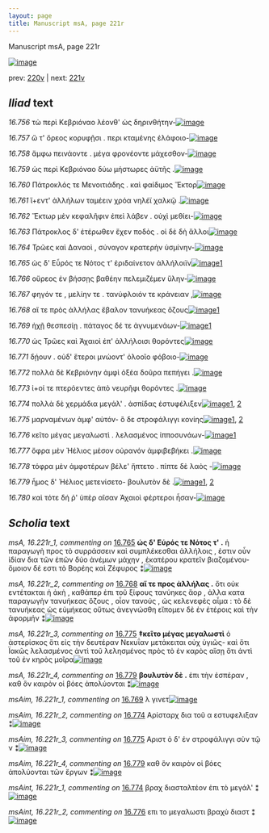 ```yaml
---
layout: page
title: Manuscript msA, page 221r
---
```


Manuscript msA, page 221r

[![image](http://www.homermultitext.org/iipsrv?OBJ=IIP,1.0&FIF=/project/homer/pyramidal/deepzoom/hmt/vaimg/2017a/VA221RN_0392.tif&WID=100&CVT=JPEG)](http://www.homermultitext.org/ict2/?urn=urn:cite2:hmt:vaimg.2017a:VA221RN_0392)

prev:  [220v](../220v) | next:  [221v](../221v)

## *Iliad* text

*16.756* <a id="16.756"/> τὼ περὶ Κεβριόναο λέονθ' ὡς δηρινθήτην-[![image](http://www.homermultitext.org/iipsrv?OBJ=IIP,1.0&FIF=/project/homer/pyramidal/deepzoom/hmt/vaimg/2017a/VA221RN_0392.tif&RGN=0.1868,0.1931,0.4248,0.03347&WID=1000&CVT=JPEG)](http://www.homermultitext.org/ict2/?urn=urn:cite2:hmt:vaimg.2017a:VA221RN_0392@0.1868,0.1931,0.4248,0.03347)

*16.757* <a id="16.757"/> ὥ τ' ὄρεος κορυφῇσι . περι κταμένης ἐλάφοιο-[![image](http://www.homermultitext.org/iipsrv?OBJ=IIP,1.0&FIF=/project/homer/pyramidal/deepzoom/hmt/vaimg/2017a/VA221RN_0392.tif&RGN=0.2001,0.2141,0.4235,0.03472&WID=1000&CVT=JPEG)](http://www.homermultitext.org/ict2/?urn=urn:cite2:hmt:vaimg.2017a:VA221RN_0392@0.2001,0.2141,0.4235,0.03472)

*16.758* <a id="16.758"/> ἄμφω πεινάοντε . μέγα φρονέοντε μάχεσθον-[![image](http://www.homermultitext.org/iipsrv?OBJ=IIP,1.0&FIF=/project/homer/pyramidal/deepzoom/hmt/vaimg/2017a/VA221RN_0392.tif&RGN=0.1969,0.2342,0.4153,0.03665&WID=1000&CVT=JPEG)](http://www.homermultitext.org/ict2/?urn=urn:cite2:hmt:vaimg.2017a:VA221RN_0392@0.1969,0.2342,0.4153,0.03665)

*16.759* <a id="16.759"/> ὡς περὶ Κεβριόναο δύω μήστωρες ἀϋτῆς .[![image](http://www.homermultitext.org/iipsrv?OBJ=IIP,1.0&FIF=/project/homer/pyramidal/deepzoom/hmt/vaimg/2017a/VA221RN_0392.tif&RGN=0.1931,0.2527,0.3963,0.03541&WID=1000&CVT=JPEG)](http://www.homermultitext.org/ict2/?urn=urn:cite2:hmt:vaimg.2017a:VA221RN_0392@0.1931,0.2527,0.3963,0.03541)

*16.760* <a id="16.760"/> Πάτροκλός τε Μενοιτιάδης . καὶ φαίδιμος Ἕκτορ[![image](http://www.homermultitext.org/iipsrv?OBJ=IIP,1.0&FIF=/project/homer/pyramidal/deepzoom/hmt/vaimg/2017a/VA221RN_0392.tif&RGN=0.1920,0.2747,0.4350,0.03112&WID=1000&CVT=JPEG)](http://www.homermultitext.org/ict2/?urn=urn:cite2:hmt:vaimg.2017a:VA221RN_0392@0.1920,0.2747,0.4350,0.03112)

*16.761* <a id="16.761"/> ἵ+εντ' ἀλλήλων ταμέειν χρόα νηλέϊ χαλκῷ .[![image](http://www.homermultitext.org/iipsrv?OBJ=IIP,1.0&FIF=/project/homer/pyramidal/deepzoom/hmt/vaimg/2017a/VA221RN_0392.tif&RGN=0.1975,0.2932,0.4283,0.03527&WID=1000&CVT=JPEG)](http://www.homermultitext.org/ict2/?urn=urn:cite2:hmt:vaimg.2017a:VA221RN_0392@0.1975,0.2932,0.4283,0.03527)

*16.762* <a id="16.762"/> Ἕκτωρ μὲν κεφαλῆφιν ἐπεὶ λάβεν . οὐχὶ μεθίει-[![image](http://www.homermultitext.org/iipsrv?OBJ=IIP,1.0&FIF=/project/homer/pyramidal/deepzoom/hmt/vaimg/2017a/VA221RN_0392.tif&RGN=0.1955,0.3116,0.4368,0.03582&WID=1000&CVT=JPEG)](http://www.homermultitext.org/ict2/?urn=urn:cite2:hmt:vaimg.2017a:VA221RN_0392@0.1955,0.3116,0.4368,0.03582)

*16.763* <a id="16.763"/> Πάτροκλος δ' ἑτέρωθεν ἔχεν ποδὸς . οἱ δὲ δὴ ἄλλοι[![image](http://www.homermultitext.org/iipsrv?OBJ=IIP,1.0&FIF=/project/homer/pyramidal/deepzoom/hmt/vaimg/2017a/VA221RN_0392.tif&RGN=0.1890,0.3304,0.4462,0.03568&WID=1000&CVT=JPEG)](http://www.homermultitext.org/ict2/?urn=urn:cite2:hmt:vaimg.2017a:VA221RN_0392@0.1890,0.3304,0.4462,0.03568)

*16.764* <a id="16.764"/> Τρῶες καὶ Δαναοὶ , σύναγον κρατερὴν ὑσμίνην-[![image](http://www.homermultitext.org/iipsrv?OBJ=IIP,1.0&FIF=/project/homer/pyramidal/deepzoom/hmt/vaimg/2017a/VA221RN_0392.tif&RGN=0.1903,0.3513,0.4234,0.03485&WID=1000&CVT=JPEG)](http://www.homermultitext.org/ict2/?urn=urn:cite2:hmt:vaimg.2017a:VA221RN_0392@0.1903,0.3513,0.4234,0.03485)

*16.765* <a id="16.765"/> ὡς δ' Εὖρός τε Νότος τ' ἐριδαίνετον ἀλλήλοιϊν[![image](http://www.homermultitext.org/iipsrv?OBJ=IIP,1.0&FIF=/project/homer/pyramidal/deepzoom/hmt/vaimg/2017a/VA221RN_0392.tif&RGN=0.1896,0.3715,0.3902,0.03084&WID=1000&CVT=JPEG)](http://www.homermultitext.org/ict2/?urn=urn:cite2:hmt:vaimg.2017a:VA221RN_0392@0.1896,0.3715,0.3902,0.03084)[1](#msA_16.221r_1)

*16.766* <a id="16.766"/> οὔρεος ἐν βήσσῃς βαθέην πελεμιζέμεν ὕλην-[![image](http://www.homermultitext.org/iipsrv?OBJ=IIP,1.0&FIF=/project/homer/pyramidal/deepzoom/hmt/vaimg/2017a/VA221RN_0392.tif&RGN=0.1890,0.3876,0.4226,0.03555&WID=1000&CVT=JPEG)](http://www.homermultitext.org/ict2/?urn=urn:cite2:hmt:vaimg.2017a:VA221RN_0392@0.1890,0.3876,0.4226,0.03555)

*16.767* <a id="16.767"/> φηγόν τε , μελίην τε . τανύφλοιόν τε κράνειαν ,[![image](http://www.homermultitext.org/iipsrv?OBJ=IIP,1.0&FIF=/project/homer/pyramidal/deepzoom/hmt/vaimg/2017a/VA221RN_0392.tif&RGN=0.1888,0.4080,0.4042,0.03624&WID=1000&CVT=JPEG)](http://www.homermultitext.org/ict2/?urn=urn:cite2:hmt:vaimg.2017a:VA221RN_0392@0.1888,0.4080,0.4042,0.03624)

*16.768* <a id="16.768"/> αἵ τε πρὸς ἀλλήλας ἔβαλον τανυήκεας ὄζους[![image](http://www.homermultitext.org/iipsrv?OBJ=IIP,1.0&FIF=/project/homer/pyramidal/deepzoom/hmt/vaimg/2017a/VA221RN_0392.tif&RGN=0.1901,0.4260,0.4046,0.03375&WID=1000&CVT=JPEG)](http://www.homermultitext.org/ict2/?urn=urn:cite2:hmt:vaimg.2017a:VA221RN_0392@0.1901,0.4260,0.4046,0.03375)[1](#msA_16.221r_2)

*16.769* <a id="16.769"/> ἠχῇ θεσπεσίῃ . πάταγος δέ τε ἀγνυμενάων-[![image](http://www.homermultitext.org/iipsrv?OBJ=IIP,1.0&FIF=/project/homer/pyramidal/deepzoom/hmt/vaimg/2017a/VA221RN_0392.tif&RGN=0.1859,0.4481,0.3839,0.02669&WID=1000&CVT=JPEG)](http://www.homermultitext.org/ict2/?urn=urn:cite2:hmt:vaimg.2017a:VA221RN_0392@0.1859,0.4481,0.3839,0.02669)[1](#msAim_16.221r_1)

*16.770* <a id="16.770"/> ὡς Τρῶες καὶ Ἀχαιοὶ ἐπ' ἀλλήλοισι θορόντες[![image](http://www.homermultitext.org/iipsrv?OBJ=IIP,1.0&FIF=/project/homer/pyramidal/deepzoom/hmt/vaimg/2017a/VA221RN_0392.tif&RGN=0.1778,0.4650,0.3970,0.02891&WID=1000&CVT=JPEG)](http://www.homermultitext.org/ict2/?urn=urn:cite2:hmt:vaimg.2017a:VA221RN_0392@0.1778,0.4650,0.3970,0.02891)

*16.771* <a id="16.771"/> δῄουν . οὐδ' ἕτεροι μνώοντ' ὀλοοῖο φόβοιο-[![image](http://www.homermultitext.org/iipsrv?OBJ=IIP,1.0&FIF=/project/homer/pyramidal/deepzoom/hmt/vaimg/2017a/VA221RN_0392.tif&RGN=0.1796,0.4828,0.3885,0.03237&WID=1000&CVT=JPEG)](http://www.homermultitext.org/ict2/?urn=urn:cite2:hmt:vaimg.2017a:VA221RN_0392@0.1796,0.4828,0.3885,0.03237)

*16.772* <a id="16.772"/> πολλὰ δὲ Κεβριόνην ἀμφὶ ὀξέα δοῦρα πεπήγει .[![image](http://www.homermultitext.org/iipsrv?OBJ=IIP,1.0&FIF=/project/homer/pyramidal/deepzoom/hmt/vaimg/2017a/VA221RN_0392.tif&RGN=0.1817,0.5040,0.4396,0.03568&WID=1000&CVT=JPEG)](http://www.homermultitext.org/ict2/?urn=urn:cite2:hmt:vaimg.2017a:VA221RN_0392@0.1817,0.5040,0.4396,0.03568)

*16.773* <a id="16.773"/> ἰ+οί τε πτερόεντες ἀπὸ νευρῆφι θορόντες .[![image](http://www.homermultitext.org/iipsrv?OBJ=IIP,1.0&FIF=/project/homer/pyramidal/deepzoom/hmt/vaimg/2017a/VA221RN_0392.tif&RGN=0.1743,0.5221,0.3799,0.03223&WID=1000&CVT=JPEG)](http://www.homermultitext.org/ict2/?urn=urn:cite2:hmt:vaimg.2017a:VA221RN_0392@0.1743,0.5221,0.3799,0.03223)

*16.774* <a id="16.774"/> πολλὰ δὲ χερμάδια μεγάλ' . ἀσπίδας ἐστυφέλιξεν[![image](http://www.homermultitext.org/iipsrv?OBJ=IIP,1.0&FIF=/project/homer/pyramidal/deepzoom/hmt/vaimg/2017a/VA221RN_0392.tif&RGN=0.1752,0.5430,0.4287,0.03126&WID=1000&CVT=JPEG)](http://www.homermultitext.org/ict2/?urn=urn:cite2:hmt:vaimg.2017a:VA221RN_0392@0.1752,0.5430,0.4287,0.03126)[1](#msAint_16.221r_1), [2](#msAim_16.221r_2)

*16.775* <a id="16.775"/> μαρναμένων ἀμφ' αὐτόν- ὃ δε στροφάλιγγι κονίης[![image](http://www.homermultitext.org/iipsrv?OBJ=IIP,1.0&FIF=/project/homer/pyramidal/deepzoom/hmt/vaimg/2017a/VA221RN_0392.tif&RGN=0.1778,0.5604,0.4199,0.03057&WID=1000&CVT=JPEG)](http://www.homermultitext.org/ict2/?urn=urn:cite2:hmt:vaimg.2017a:VA221RN_0392@0.1778,0.5604,0.4199,0.03057)[1](#msA_16.221r_3), [2](#msAim_16.221r_3)

*16.776* <a id="16.776"/> κεῖτο μέγας μεγαλωστὶ . λελασμένος ἱπποσυνάων-[![image](http://www.homermultitext.org/iipsrv?OBJ=IIP,1.0&FIF=/project/homer/pyramidal/deepzoom/hmt/vaimg/2017a/VA221RN_0392.tif&RGN=0.1800,0.5799,0.4239,0.02946&WID=1000&CVT=JPEG)](http://www.homermultitext.org/ict2/?urn=urn:cite2:hmt:vaimg.2017a:VA221RN_0392@0.1800,0.5799,0.4239,0.02946)[1](#msAint_16.221r_2)

*16.777* <a id="16.777"/> ὄφρα μὲν Ἠέλιος μέσον οὐρανόν ἀμφιβεβήκει .[![image](http://www.homermultitext.org/iipsrv?OBJ=IIP,1.0&FIF=/project/homer/pyramidal/deepzoom/hmt/vaimg/2017a/VA221RN_0392.tif&RGN=0.1763,0.5975,0.4307,0.03154&WID=1000&CVT=JPEG)](http://www.homermultitext.org/ict2/?urn=urn:cite2:hmt:vaimg.2017a:VA221RN_0392@0.1763,0.5975,0.4307,0.03154)

*16.778* <a id="16.778"/> τόφρα μὲν ἀμφοτέρων βέλε' ἥπτετο . πίπτε δὲ λαὸς -[![image](http://www.homermultitext.org/iipsrv?OBJ=IIP,1.0&FIF=/project/homer/pyramidal/deepzoom/hmt/vaimg/2017a/VA221RN_0392.tif&RGN=0.1704,0.6167,0.4387,0.03043&WID=1000&CVT=JPEG)](http://www.homermultitext.org/ict2/?urn=urn:cite2:hmt:vaimg.2017a:VA221RN_0392@0.1704,0.6167,0.4387,0.03043)

*16.779* <a id="16.779"/> ἦμος δ' Ἠέλιος μετενίσετο- βουλυτὸν δὲ .[![image](http://www.homermultitext.org/iipsrv?OBJ=IIP,1.0&FIF=/project/homer/pyramidal/deepzoom/hmt/vaimg/2017a/VA221RN_0392.tif&RGN=0.1765,0.6365,0.3519,0.03015&WID=1000&CVT=JPEG)](http://www.homermultitext.org/ict2/?urn=urn:cite2:hmt:vaimg.2017a:VA221RN_0392@0.1765,0.6365,0.3519,0.03015)[1](#msAim_16.221r_4), [2](#msA_16.221r_4)

*16.780* <a id="16.780"/> καὶ τότε δή ῥ' ὑπὲρ αῖσαν Ἀχαιοὶ φέρτεροι ἦσαν-[![image](http://www.homermultitext.org/iipsrv?OBJ=IIP,1.0&FIF=/project/homer/pyramidal/deepzoom/hmt/vaimg/2017a/VA221RN_0392.tif&RGN=0.1719,0.6562,0.4261,0.03306&WID=1000&CVT=JPEG)](http://www.homermultitext.org/ict2/?urn=urn:cite2:hmt:vaimg.2017a:VA221RN_0392@0.1719,0.6562,0.4261,0.03306)

## *Scholia* text

*msA, 16.221r_1, commenting on* [16.765](#16.765)  <a id="msA_16.221r_1"/> **ὡς δ' Εὑρός τε Νότος τ' .** ἡ παραγωγὴ προς τὸ συρράσσειν καὶ συμπλέκεσθαι ἀλλήλοις , ἐστιν οὖν ἰδίαν δια τῶν ἑπῶν δύο ἀνέμων μάχην , ἑκατέρου κρατεῖν βιαζομένου- ὅμοιον δέ εστι τὸ Βορέης καὶ Ζέφυρος ⁑[![image](http://www.homermultitext.org/iipsrv?OBJ=IIP,1.0&FIF=/project/homer/pyramidal/deepzoom/hmt/vaimg/2017a/VA221RN_0392.tif&RGN=0.6223,0.3799,0.1892,0.08935&WID=1000&CVT=JPEG)](http://www.homermultitext.org/ict2/?urn=urn:cite2:hmt:vaimg.2017a:VA221RN_0392@0.6223,0.3799,0.1892,0.08935)

*msA, 16.221r_2, commenting on* [16.768](#16.768)  <a id="msA_16.221r_2"/> **αἵ τε προς ἀλλήλας .** ὅτι οὐκ εντέτακται ἡ ἀκὴ , καθάπερ ἐπι τοῦ ξίφους τανύηκες ἄορ , ἀλλα κατα παραγωγὴν τανυήκεας ὄζους , οἷον τανούς , ὡς κελενεφὲς αἷμα : τὸ δὲ τανυήκεας ὡς εὐμήκεας οὕτως ἀνεγνώσθη εἴπομεν δὲ ἐν ἑτέροις καὶ τὴν ἀφορμήν ⁑[![image](http://www.homermultitext.org/iipsrv?OBJ=IIP,1.0&FIF=/project/homer/pyramidal/deepzoom/hmt/vaimg/2017a/VA221RN_0392.tif&RGN=0.6197,0.4617,0.2069,0.1036&WID=1000&CVT=JPEG)](http://www.homermultitext.org/ict2/?urn=urn:cite2:hmt:vaimg.2017a:VA221RN_0392@0.6197,0.4617,0.2069,0.1036)

*msA, 16.221r_3, commenting on* [16.775](#16.775)  <a id="msA_16.221r_3"/> **‡κεῖτο μέγας μεγαλωστὶ** ὁ ἀστερίσκος ὅτι εἰς τὴν δευτέραν Νεκυΐαν μετάκειται οὐχ ὑγιῶς- καὶ ὅτι Ϊακῶς λελασμένος ἀντὶ τοῦ λελησμένος πρὸς τὸ ἐν καρὸς αἴσῃ ὅτι ἀντὶ τοῦ ἐν κηρὸς μοῖρα[![image](http://www.homermultitext.org/iipsrv?OBJ=IIP,1.0&FIF=/project/homer/pyramidal/deepzoom/hmt/vaimg/2017a/VA221RN_0392.tif&RGN=0.1614,0.7028,0.6227,0.04205&WID=1000&CVT=JPEG)](http://www.homermultitext.org/ict2/?urn=urn:cite2:hmt:vaimg.2017a:VA221RN_0392@0.1614,0.7028,0.6227,0.04205)

*msA, 16.221r_4, commenting on* [16.779](#16.779)  <a id="msA_16.221r_4"/> **βουλυτὸν δὲ .** ἐπι τὴν ἑσπέραν , καθ ὃν καιρὸν οἱ βόες ἀπολύονται ⁑[![image](http://www.homermultitext.org/iipsrv?OBJ=IIP,1.0&FIF=/project/homer/pyramidal/deepzoom/hmt/vaimg/2017a/VA221RN_0392.tif&RGN=0.1804,0.7324,0.5975,0.02158&WID=1000&CVT=JPEG)](http://www.homermultitext.org/ict2/?urn=urn:cite2:hmt:vaimg.2017a:VA221RN_0392@0.1804,0.7324,0.5975,0.02158)

*msAim, 16.221r_1, commenting on* [16.769](#16.769)  <a id="msAim_16.221r_1"/> λ γινετ[![image](http://www.homermultitext.org/iipsrv?OBJ=IIP,1.0&FIF=/project/homer/pyramidal/deepzoom/hmt/vaimg/2017a/VA221RN_0392.tif&RGN=0.5676,0.4560,0.04624,0.01867&WID=1000&CVT=JPEG)](http://www.homermultitext.org/ict2/?urn=urn:cite2:hmt:vaimg.2017a:VA221RN_0392@0.5676,0.4560,0.04624,0.01867)

*msAim, 16.221r_2, commenting on* [16.774](#16.774)  <a id="msAim_16.221r_2"/> Αρίσταρχ δια τοῦ α εστυφελιξαν ⁑[![image](http://www.homermultitext.org/iipsrv?OBJ=IIP,1.0&FIF=/project/homer/pyramidal/deepzoom/hmt/vaimg/2017a/VA221RN_0392.tif&RGN=0.5956,0.5429,0.04385,0.02835&WID=1000&CVT=JPEG)](http://www.homermultitext.org/ict2/?urn=urn:cite2:hmt:vaimg.2017a:VA221RN_0392@0.5956,0.5429,0.04385,0.02835)

*msAim, 16.221r_3, commenting on* [16.775](#16.775)  <a id="msAim_16.221r_3"/> Αριστ ὁ δ' ἐν στροφάλιγγι σὺν τῷ ν ⁑[![image](http://www.homermultitext.org/iipsrv?OBJ=IIP,1.0&FIF=/project/homer/pyramidal/deepzoom/hmt/vaimg/2017a/VA221RN_0392.tif&RGN=0.5993,0.5705,0.05158,0.02656&WID=1000&CVT=JPEG)](http://www.homermultitext.org/ict2/?urn=urn:cite2:hmt:vaimg.2017a:VA221RN_0392@0.5993,0.5705,0.05158,0.02656)

*msAim, 16.221r_4, commenting on* [16.779](#16.779)  <a id="msAim_16.221r_4"/> καθ ὃν καιρὸν οἱ βόες ἀπολύονται τῶν ἔργων ⁑[![image](http://www.homermultitext.org/iipsrv?OBJ=IIP,1.0&FIF=/project/homer/pyramidal/deepzoom/hmt/vaimg/2017a/VA221RN_0392.tif&RGN=0.5477,0.6433,0.1413,0.02545&WID=1000&CVT=JPEG)](http://www.homermultitext.org/ict2/?urn=urn:cite2:hmt:vaimg.2017a:VA221RN_0392@0.5477,0.6433,0.1413,0.02545)

*msAint, 16.221r_1, commenting on* [16.774](#16.774)  <a id="msAint_16.221r_1"/> βραχ διασταλτέον ἐπι τὸ μεγάλ' ⁑[![image](http://www.homermultitext.org/iipsrv?OBJ=IIP,1.0&FIF=/project/homer/pyramidal/deepzoom/hmt/vaimg/2017a/VA221RN_0392.tif&RGN=0.1218,0.5444,0.05914,0.04509&WID=1000&CVT=JPEG)](http://www.homermultitext.org/ict2/?urn=urn:cite2:hmt:vaimg.2017a:VA221RN_0392@0.1218,0.5444,0.05914,0.04509)

*msAint, 16.221r_2, commenting on* [16.776](#16.776)  <a id="msAint_16.221r_2"/> επι το μεγαλωστι βραχὺ διαστ ⁑[![image](http://www.homermultitext.org/iipsrv?OBJ=IIP,1.0&FIF=/project/homer/pyramidal/deepzoom/hmt/vaimg/2017a/VA221RN_0392.tif&RGN=0.1249,0.5860,0.05435,0.04550&WID=1000&CVT=JPEG)](http://www.homermultitext.org/ict2/?urn=urn:cite2:hmt:vaimg.2017a:VA221RN_0392@0.1249,0.5860,0.05435,0.04550)